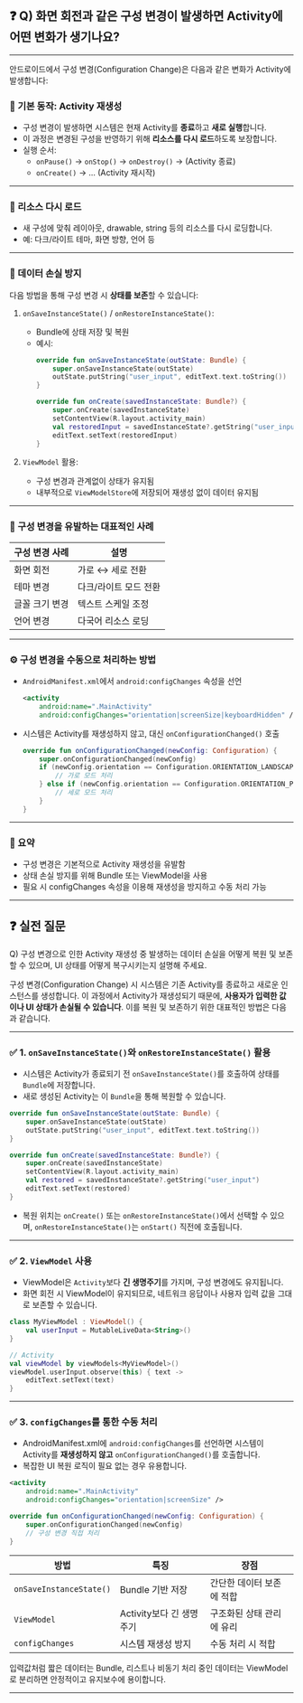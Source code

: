 ## ❓ Q) 화면 회전과 같은 구성 변경이 발생하면 Activity에 어떤 변화가 생기나요?

---

안드로이드에서 구성 변경(Configuration Change)은 다음과 같은 변화가 Activity에 발생합니다:

### 🔁 기본 동작: Activity 재생성

- 구성 변경이 발생하면 시스템은 현재 Activity를 **종료**하고 **새로 실행**합니다.
- 이 과정은 변경된 구성을 반영하기 위해 **리소스를 다시 로드**하도록 보장합니다.
- 실행 순서:
  - `onPause()` → `onStop()` → `onDestroy()` → (Activity 종료)
  - `onCreate()` → ... (Activity 재시작)

---

### 🔄 리소스 다시 로드

- 새 구성에 맞춰 레이아웃, drawable, string 등의 리소스를 다시 로딩합니다.
- 예: 다크/라이트 테마, 화면 방향, 언어 등

---

### 💾 데이터 손실 방지

다음 방법을 통해 구성 변경 시 **상태를 보존**할 수 있습니다:

1. `onSaveInstanceState()` / `onRestoreInstanceState()`:
   - Bundle에 상태 저장 및 복원
   - 예시:
     ```kotlin
     override fun onSaveInstanceState(outState: Bundle) {
         super.onSaveInstanceState(outState)
         outState.putString("user_input", editText.text.toString())
     }

     override fun onCreate(savedInstanceState: Bundle?) {
         super.onCreate(savedInstanceState)
         setContentView(R.layout.activity_main)
         val restoredInput = savedInstanceState?.getString("user_input")
         editText.setText(restoredInput)
     }
     ```

2. `ViewModel` 활용:
   - 구성 변경과 관계없이 상태가 유지됨
   - 내부적으로 `ViewModelStore`에 저장되어 재생성 없이 데이터 유지됨

---

### 🔁 구성 변경을 유발하는 대표적인 사례

| 구성 변경 사례 | 설명 |
|----------------|------|
| 화면 회전      | 가로 ↔ 세로 전환 |
| 테마 변경      | 다크/라이트 모드 전환 |
| 글꼴 크기 변경 | 텍스트 스케일 조정 |
| 언어 변경      | 다국어 리소스 로딩 |

---

### ⚙️ 구성 변경을 수동으로 처리하는 방법

- `AndroidManifest.xml`에서 `android:configChanges` 속성을 선언
  ```xml
  <activity
      android:name=".MainActivity"
      android:configChanges="orientation|screenSize|keyboardHidden" />
  ```
- 시스템은 Activity를 재생성하지 않고, 대신 `onConfigurationChanged()` 호출
  ```kotlin
  override fun onConfigurationChanged(newConfig: Configuration) {
      super.onConfigurationChanged(newConfig)
      if (newConfig.orientation == Configuration.ORIENTATION_LANDSCAPE) {
          // 가로 모드 처리
      } else if (newConfig.orientation == Configuration.ORIENTATION_PORTRAIT) {
          // 세로 모드 처리
      }
  }
  ```

---

### 🧠 요약

- 구성 변경은 기본적으로 Activity 재생성을 유발함
- 상태 손실 방지를 위해 Bundle 또는 ViewModel을 사용
- 필요 시 configChanges 속성을 이용해 재생성을 방지하고 수동 처리 가능


---

## ❓ 실전 질문

Q) 구성 변경으로 인한 Activity 재생성 중 발생하는 데이터 손실을
어떻게 복원 및 보존할 수 있으며, UI 상태를 어떻게 복구시키는지
설명해 주세요.

구성 변경(Configuration Change) 시 시스템은 기존 Activity를 종료하고 새로운 인스턴스를 생성합니다. 이 과정에서 Activity가 재생성되기 때문에, **사용자가 입력한 값이나 UI 상태가 손실될 수 있습니다**. 이를 복원 및 보존하기 위한 대표적인 방법은 다음과 같습니다.

---

### ✅ 1. `onSaveInstanceState()`와 `onRestoreInstanceState()` 활용

- 시스템은 Activity가 종료되기 전 `onSaveInstanceState()`를 호출하여 상태를 `Bundle`에 저장합니다.
- 새로 생성된 Activity는 이 `Bundle`을 통해 복원할 수 있습니다.

```kotlin
override fun onSaveInstanceState(outState: Bundle) {
    super.onSaveInstanceState(outState)
    outState.putString("user_input", editText.text.toString())
}

override fun onCreate(savedInstanceState: Bundle?) {
    super.onCreate(savedInstanceState)
    setContentView(R.layout.activity_main)
    val restored = savedInstanceState?.getString("user_input")
    editText.setText(restored)
}
```

- 복원 위치는 `onCreate()` 또는 `onRestoreInstanceState()`에서 선택할 수 있으며,
  `onRestoreInstanceState()`는 `onStart()` 직전에 호출됩니다.

---

### ✅ 2. `ViewModel` 사용

- ViewModel은 `Activity`보다 **긴 생명주기**를 가지며, 구성 변경에도 유지됩니다.
- 화면 회전 시 ViewModel이 유지되므로, 네트워크 응답이나 사용자 입력 값을 그대로 보존할 수 있습니다.

```kotlin
class MyViewModel : ViewModel() {
    val userInput = MutableLiveData<String>()
}

// Activity
val viewModel by viewModels<MyViewModel>()
viewModel.userInput.observe(this) { text ->
    editText.setText(text)
}
```

---

### ✅ 3. `configChanges`를 통한 수동 처리

- AndroidManifest.xml에 `android:configChanges`를 선언하면 시스템이 Activity를 **재생성하지 않고** `onConfigurationChanged()`를 호출합니다.
- 복잡한 UI 복원 로직이 필요 없는 경우 유용합니다.

```xml
<activity
    android:name=".MainActivity"
    android:configChanges="orientation|screenSize" />
```

```kotlin
override fun onConfigurationChanged(newConfig: Configuration) {
    super.onConfigurationChanged(newConfig)
    // 구성 변경 직접 처리
}
```

| 방법 | 특징 | 장점 |
|------|------|------|
| `onSaveInstanceState()` | Bundle 기반 저장 | 간단한 데이터 보존에 적합 |
| `ViewModel` | Activity보다 긴 생명주기 | 구조화된 상태 관리에 유리 |
| `configChanges` | 시스템 재생성 방지 | 수동 처리 시 적합 |


입력값처럼 짧은 데이터는 Bundle, 리스트나 비동기 처리 중인 데이터는 ViewModel로 분리하면 안정적이고 유지보수에 용이합니다.

---
